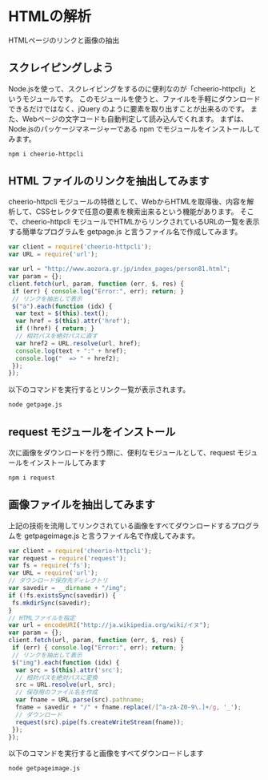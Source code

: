 # HTMLの解析

HTMLページのリンクと画像の抽出

## スクレイピングしよう

Node.jsを使って、スクレイピングをするのに便利なのが「cheerio-httpcli」というモジュールです。
このモジュールを使うと、ファイルを手軽にダウンロードできるだけではなく、jQuery のように要素を取り出すことが出来るのです。
また、Webページの文字コードも自動判定して読み込んでくれます。
まずは、Node.jsのパッケージマネージャーである npm でモジュールをインストールしてみます。

```bash
npm i cheerio-httpcli
```

## HTML ファイルのリンクを抽出してみます

cheerio-httpcli モジュールの特徴として、WebからHTMLを取得後、内容を解析して、CSSセレクタで任意の要素を検索出来るという機能があります。
そこで、cheerio-httpcli モジュールでHTMLからリンクされているURLの一覧を表示する簡単なプログラムを getpage.js と言うファイル名で作成してみます。

```javascript
var client = require('cheerio-httpcli');
var URL = require('url');

var url = "http://www.aozora.gr.jp/index_pages/person81.html";
var param = {};
client.fetch(url, param, function (err, $, res) {
 if (err) { console.log("Error:", err); return; }
 // リンクを抽出して表示
 $("a").each(function (idx) {
  var text = $(this).text();
  var href = $(this).attr('href');
  if (!href) { return; }
  // 相対パスを絶対パスに直す
  var href2 = URL.resolve(url, href);
  console.log(text + ":" + href);
  console.log("  => " + href2);
 });
});
```

以下のコマンドを実行するとリンク一覧が表示されます。

```bash
node getpage.js
```

## request モジュールをインストール

次に画像をダウンロードを行う際に、便利なモジュールとして、request モジュールをインストールしてみます

```bash
npm i request
```

## 画像ファイルを抽出してみます

上記の技術を流用してリンクされている画像をすべてダウンロードするプログラムを getpageimage.js と言うファイル名で作成してみます。

```javascript
var client = require('cheerio-httpcli');
var request = require('request');
var fs = require('fs');
var URL = require('url');
// ダウンロード保存先ディレクトリ
var savedir = __dirname + "/img";
if (!fs.existsSync(savedir)) {
 fs.mkdirSync(savedir);
}
// HTMLファイルを指定
var url = encodeURI("http://ja.wikipedia.org/wiki/イヌ");
var param = {};
client.fetch(url, param, function (err, $, res) {
 if (err) { console.log("Error:", err); return; }
 // リンクを抽出して表示
 $("img").each(function (idx) {
  var src = $(this).attr('src');
  // 相対パスを絶対パスに変換
  src = URL.resolve(url, src);
  // 保存用のファイル名を作成
  var fname = URL.parse(src).pathname;
  fname = savedir + "/" + fname.replace(/[^a-zA-Z0-9\.]+/g, '_');
  // ダウンロード
  request(src).pipe(fs.createWriteStream(fname));
 });
});
```

以下のコマンドを実行すると画像をすべてダウンロードします

```bash
node getpageimage.js
```
